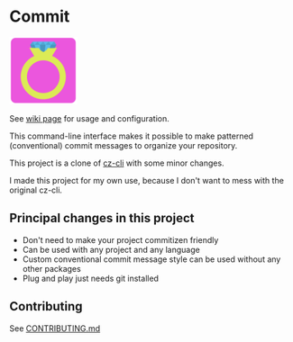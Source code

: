 # Commit

<p>
<img alt="Logo" src="icon.png" width="120" height="120"/>
</p>


See [wiki page](https://github.com/alt-art/commit/wiki) for usage and configuration.

This command-line interface makes it possible to make patterned (conventional) commit messages to organize your repository.

This project is a clone of [cz-cli](https://github.com/commitizen/cz-cli) with some minor changes.

I made this project for my own use, because I don't want to mess with the original cz-cli.

## Principal changes in this project

- Don't need to make your project commitizen friendly
- Can be used with any project and any language
- Custom conventional commit message style can be used without any other packages
- Plug and play just needs git installed

## Contributing

See [CONTRIBUTING.md](https://github.com/alt-art/commit/blob/main/CONTRIBUTING.md)
